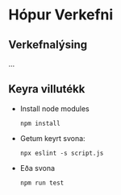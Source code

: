 

# Hópur Verkefni


## Verkefnalýsing

&#x2026;


## Keyra villutékk

-   Install node modules
    
        npm install

-   Getum keyrt svona:
    
        npx eslint -s script.js

-   Eða svona
    
        npm run test

